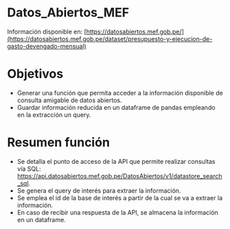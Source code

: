 # Datos_Abiertos_MEF
Información disponible en: [https://datosabiertos.mef.gob.pe/](https://datosabiertos.mef.gob.pe/dataset/presupuesto-y-ejecucion-de-gasto-devengado-mensual)

# Objetivos
- Generar una función que permita acceder a la información disponible de consulta amigable de datos abiertos.
- Guardar información reducida en un dataframe de pandas empleando en la extracción un query.

# Resumen función
- Se detalla el punto de acceso de la API que permite realizar consultas vía SQL: https://api.datosabiertos.mef.gob.pe/DatosAbiertos/v1/datastore_search_sql.
- Se genera el query de interés para extraer la información.
- Se emplea el id de la base de interés a partir de la cual se va a extraer la información.
- En caso de recibir una respuesta de la API, se almacena la información en un dataframe.
